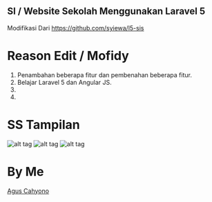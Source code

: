 ## SI / Website Sekolah Menggunakan Laravel 5

Modifikasi Dari https://github.com/syiewa/l5-sis

# Reason Edit / Mofidy
<ol>
 <li>Penambahan beberapa fitur dan pembenahan beberapa fitur.</li>
 <li>Belajar Laravel 5 dan Angular JS.</li>
 <li></li>
 <li></li>
</ol>


# SS Tampilan
![alt tag](http://pasteboard.co/iNDJ4X.png)
![alt tag](http://pasteboard.co/iUnqzx.png)
![alt tag](http://pasteboard.co/iWK264.png)

# By Me

<a href="http://facebook.com/cahyocode">Agus Cahyono</a>

